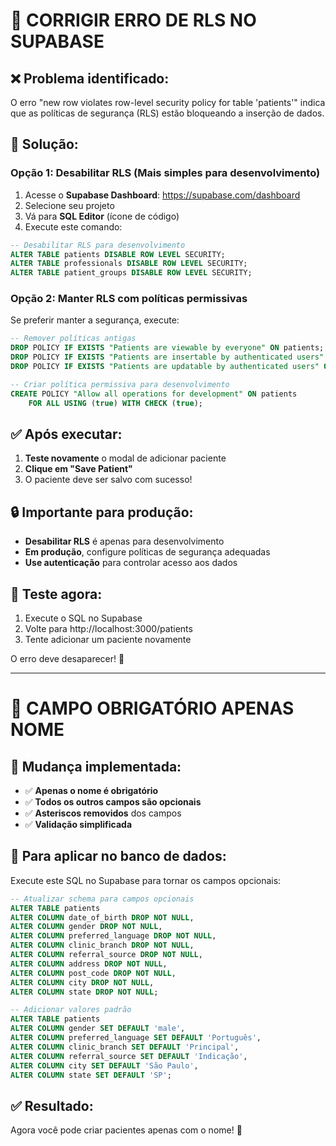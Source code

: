 # 🚨 CORRIGIR ERRO DE RLS NO SUPABASE

## ❌ **Problema identificado:**
O erro "new row violates row-level security policy for table 'patients'" indica que as políticas de segurança (RLS) estão bloqueando a inserção de dados.

## 🔧 **Solução:**

### **Opção 1: Desabilitar RLS (Mais simples para desenvolvimento)**

1. Acesse o **Supabase Dashboard**: https://supabase.com/dashboard
2. Selecione seu projeto
3. Vá para **SQL Editor** (ícone de código)
4. Execute este comando:

```sql
-- Desabilitar RLS para desenvolvimento
ALTER TABLE patients DISABLE ROW LEVEL SECURITY;
ALTER TABLE professionals DISABLE ROW LEVEL SECURITY;
ALTER TABLE patient_groups DISABLE ROW LEVEL SECURITY;
```

### **Opção 2: Manter RLS com políticas permissivas**

Se preferir manter a segurança, execute:

```sql
-- Remover políticas antigas
DROP POLICY IF EXISTS "Patients are viewable by everyone" ON patients;
DROP POLICY IF EXISTS "Patients are insertable by authenticated users" ON patients;
DROP POLICY IF EXISTS "Patients are updatable by authenticated users" ON patients;

-- Criar política permissiva para desenvolvimento
CREATE POLICY "Allow all operations for development" ON patients
    FOR ALL USING (true) WITH CHECK (true);
```

## ✅ **Após executar:**

1. **Teste novamente** o modal de adicionar paciente
2. **Clique em "Save Patient"**
3. O paciente deve ser salvo com sucesso!

## 🔒 **Importante para produção:**

- **Desabilitar RLS** é apenas para desenvolvimento
- **Em produção**, configure políticas de segurança adequadas
- **Use autenticação** para controlar acesso aos dados

## 📱 **Teste agora:**

1. Execute o SQL no Supabase
2. Volte para http://localhost:3000/patients
3. Tente adicionar um paciente novamente

O erro deve desaparecer! 🎉

---

# 📝 **CAMPO OBRIGATÓRIO APENAS NOME**

## 🎯 **Mudança implementada:**
- ✅ **Apenas o nome é obrigatório**
- ✅ **Todos os outros campos são opcionais**
- ✅ **Asteriscos removidos** dos campos
- ✅ **Validação simplificada**

## 🔧 **Para aplicar no banco de dados:**

Execute este SQL no Supabase para tornar os campos opcionais:

```sql
-- Atualizar schema para campos opcionais
ALTER TABLE patients 
ALTER COLUMN date_of_birth DROP NOT NULL,
ALTER COLUMN gender DROP NOT NULL,
ALTER COLUMN preferred_language DROP NOT NULL,
ALTER COLUMN clinic_branch DROP NOT NULL,
ALTER COLUMN referral_source DROP NOT NULL,
ALTER COLUMN address DROP NOT NULL,
ALTER COLUMN post_code DROP NOT NULL,
ALTER COLUMN city DROP NOT NULL,
ALTER COLUMN state DROP NOT NULL;

-- Adicionar valores padrão
ALTER TABLE patients 
ALTER COLUMN gender SET DEFAULT 'male',
ALTER COLUMN preferred_language SET DEFAULT 'Português',
ALTER COLUMN clinic_branch SET DEFAULT 'Principal',
ALTER COLUMN referral_source SET DEFAULT 'Indicação',
ALTER COLUMN city SET DEFAULT 'São Paulo',
ALTER COLUMN state SET DEFAULT 'SP';
```

## ✅ **Resultado:**
Agora você pode criar pacientes apenas com o nome! 🎉
